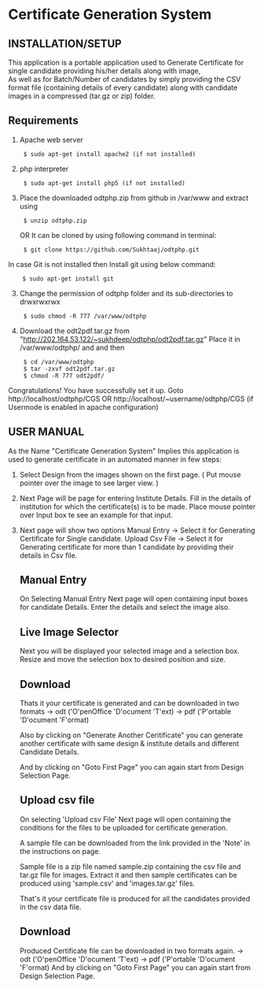 Certificate Generation System
=============================

INSTALLATION/SETUP
------------------

This application is a portable application used to Generate Certificate for single candidate providing his/her details along with image,  
As well as for Batch/Number of candidates by simply providing the CSV format file (containing details of every candidate) along with candidate images in a compressed (tar.gz or zip) folder.

Requirements 
------------
1. Apache web server


        $ sudo apt-get install apache2 (if not installed)

2. php interpreter


        $ sudo apt-get install php5 (if not installed)

2. Place the downloaded odtphp.zip from github in /var/www and extract using


        $ unzip odtphp.zip 
   OR
   It can be cloned by using following command in terminal:

        $ git clone https://github.com/Sukhtaaj/odtphp.git

In case Git is not installed then Install git using below command:

        $ sudo apt-get install git

3. Change the permission of odtphp folder and its sub-directories to drwxrwxrwx


        $ sudo chmod -R 777 /var/www/odtphp

4. Download the odt2pdf.tar.gz from "http://202.164.53.122/~sukhdeep/odtphp/odt2pdf.tar.gz"
   Place it in /var/www/odtphp/ and and then


        $ cd /var/www/odtphp	
        $ tar -zxvf odt2pdf.tar.gz
        $ chmod -R 777 odt2pdf/

Congratulations! You have successfully set it up.
Goto 
http://localhost/odtphp/CGS
OR
http://localhost/~username/odtphp/CGS (if Usermode is enabled in apache configuration)


USER MANUAL
-----------

As the Name "Certificate Generation System" Implies this application is used to 
generate certificate in an automated manner in few steps: 

1. Select Design from the images shown on the first page.
   ( Put mouse pointer over the image to see larger view. )

2. Next Page will be page for entering Institute Details.
   Fill in the details of institution for which the certificate(s) is to be made.
   Place mouse pointer over Input box te see an example for that input.

3. Next page will show two options
   Manual Entry    -> Select it for Generating Certificate for Single candidate.
   Upload Csv File -> Select it for Generating certificate for more than 1 candidate by providing their details in Csv file.

 
    Manual Entry 
    ------------

      On Selecting Manual Entry Next page will open containing input boxes for candidate Details.
      Enter the details and select the image also.
  
      Live Image Selector
      -------------------
      Next you will be displayed your selected image and a selection box.
      Resize and move the selection box to desired position and size.
 
      Download
      --------
      Thats it your certificate is generated and can be downloaded in two formats
      -> odt ('O'penOffice 'D'ocument 'T'ext)
      -> pdf ('P'ortable 'D'ocument 'F'ormat)

      Also by clicking on "Generate Another Ceritificate" you can generate another certificate 
      with same design & institute details and different Candidate Details.

      And by clicking on "Goto First Page" you can again start from Design Selection Page.


    Upload csv file
    ---------------

      On selecting 'Upload csv File' Next page will open containing the conditions for the files
      to be uploaded for certificate generation.
      
      A sample file can be downloaded from the link provided in the 'Note' in the instructions on page.

      Sample file is a zip file named sample.zip containing the csv file and tar.gz file for images.
      Extract it and then sample certificates can be produced using 'sample.csv' and 'images.tar.gz' files.

      That's it your certificate file is produced for all the candidates provided in the csv data file.
      
      Download
      --------
      Produced Certificate file can be downloaded in two formats again.
      -> odt ('O'penOffice 'D'ocument 'T'ext)
      -> pdf ('P'ortable 'D'ocument 'F'ormat)
      And by clicking on "Goto First Page" you can again start from Design Selection Page.
